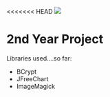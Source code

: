 <<<<<<< HEAD
[<img src="https://img.shields.io/travis/playframework/play-java-starter-example.svg"/>](https://travis-ci.org/playframework/play-java-starter-example)

# 2nd Year Project

Libraries used....so far:
- BCrypt
- JFreeChart
- ImageMagick

